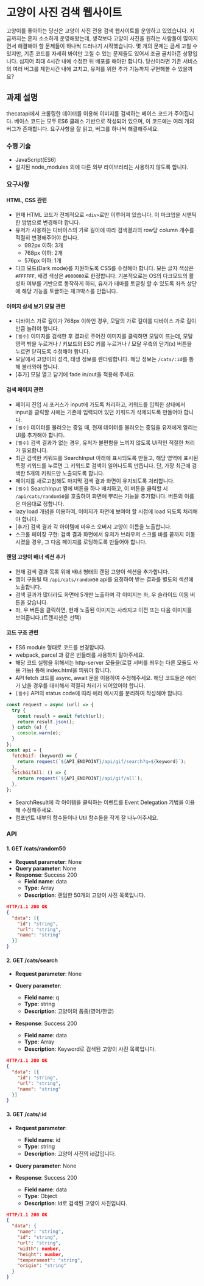 # 고양이 사진 검색 웹사이트

고양이를 좋아하는 당신은 고양이 사진 전용 검색 웹사이트를 운영하고 있었습니다. 지금까지는 혼자 소소하게 운영해왔는데, 생각보다 고양이 사진을 원하는 사람들이 많아지면서 해결해야 할 문제들이 하나씩 드러나기 시작했습니다. 몇 개의 문제는 금세 고칠 수 있지만, 기존 코드를 자세히 봐야만 고칠 수 있는 문제들도 있어서 조금 골치아픈 상황입니다. 심지어 최대 4시간 내에 수정한 뒤 배포를 해야만 합니다. 당신이라면 기존 서비스의 여러 버그를 제한시간 내에 고치고, 유저를 위한 추가 기능까지 구현해볼 수 있을까요?

## 과제 설명

thecatapi에서 크롤링한 데이터를 이용해 이미지를 검색하는 베이스 코드가 주어집니다. 베이스 코드는 모두 ES6 클래스 기반으로 작성되어 있으며, 이 코드에는 여러 개의 버그가 존재합니다. 요구사항을 잘 읽고, 버그를 하나씩 해결해주세요.

### 수행 기술

- JavaScript(ES6)
- 설치된 node_modules 외에 다른 외부 라이브러리는 사용하지 않도록 합니다.

### 요구사항

#### HTML, CSS 관련

- 현재 HTML 코드가 전체적으로 `<div>`로만 이루어져 있습니다. 이 마크업을 시맨틱한 방법으로 변경해야 합니다.
- 유저가 사용하는 디바이스의 가로 길이에 따라 검색결과의 row당 column 개수를 적절히 변경해주어야 합니다.
  - 992px 이하: 3개
  - 768px 이하: 2개
  - 576px 이하: 1개
- 다크 모드(Dark mode)를 지원하도록 CSS를 수정해야 합니다. 모든 글자 색상은 `#FFFFFF`, 배경 색상은 `#000000`로 한정합니다. 기본적으로는 OS의 다크모드의 활성화 여부를 기반으로 동작하게 하되, 유저가 테마를 토글링 할 수 있도록 좌측 상단에 해당 기능을 토글하는 체크박스를 만듭니다.

#### 이미지 상세 보기 모달 관련

- 디바이스 가로 길이가 768px 이하인 경우, 모달의 가로 길이를 디바이스 가로 길이만큼 늘려야 합니다.
- `[필수]` 이미지를 검색한 후 결과로 주어진 이미지를 클릭하면 모달이 뜨는데, 모달 영역 밖을 누르거나 / 키보드의 ESC 키를 누르거나 / 모달 우측의 닫기(x) 버튼을 누르면 닫히도록 수정해야 합니다.
- 모달에서 고양이의 성격, 태생 정보를 렌더링합니다. 해당 정보는 `/cats/:id`를 통해 불러와야 합니다.
- [추가] 모달 열고 닫기에 fade in/out을 적용해 주세요.

#### 검색 페이지 관련

- 페이지 진입 시 포커스가 input에 가도록 처리하고, 키워드를 입력한 상태에서 input을 클릭할 시에는 기존에 입력되어 있던 키워드가 삭제되도록 만들어야 합니다.
- `[필수]` 데이터를 불러오는 중일 때, 현재 데이터를 불러오는 중임을 유저에게 알리는 UI를 추가해야 합니다.
- `[필수]` 검색 결과가 없는 경우, 유저가 불편함을 느끼지 않도록 UI적인 적절한 처리가 필요합니다.
- 최근 검색한 키워드를 SearchInput 아래에 표시되도록 만들고, 해당 영역에 표시된 특정 키워드를 누르면 그 키워드로 검색이 일어나도록 만듭니다. 단, 가장 최근에 검색한 5개의 키워드만 노출되도록 합니다.
- 페이지를 새로고침해도 마지막 검색 결과 화면이 유지되도록 처리합니다.
- `[필수]` SearchInput 옆에 버튼을 하나 배치하고, 이 버튼을 클릭할 시 `/api/cats/random50`을 호출하여 화면에 뿌리는 기능을 추가합니다. 버튼의 이름은 마음대로 정합니다.
- lazy load 개념을 이용하여, 이미지가 화면에 보여야 할 시점에 load 되도록 처리해야 합니다.
- [추가] 검색 결과 각 아이템에 마우스 오버시 고양이 이름을 노출합니다.
- 스크롤 페이징 구현: 검색 결과 화면에서 유저가 브라우저 스크롤 바를 끝까지 이동시켰을 경우, 그 다음 페이지를 로딩하도록 만들어야 합니다.

#### 랜덤 고양이 배너 섹션 추가

- 현재 검색 결과 목록 위에 배너 형태의 랜덤 고양이 섹션을 추가합니다.
- 앱이 구동될 때 `/api/cats/random50` api를 요청하여 받는 결과를 별도의 섹션에 노출합니다.
- 검색 결과가 많더라도 화면에 5개만 노출하며 각 이미지는 좌, 우 슬라이드 이동 버튼을 갖습니다.
- 좌, 우 버튼을 클릭하면, 현재 노출된 이미지는 사라지고 이전 또는 다음 이미지를 보여줍니다.(트렌지션은 선택)

#### 코드 구조 관련

- ES6 module 형태로 코드를 변경합니다.
- webpack, parcel 과 같은 번들러를 사용하지 말아주세요.
- 해당 코드 실행을 위해서는 http-server 모듈을(로컬 서버를 띄우는 다른 모듈도 사용 가능) 통해 index.html을 띄워야 합니다.
- API fetch 코드를 async, await 문을 이용하여 수정해주세요. 해당 코드들은 에러가 났을 경우를 대비해서 적절히 처리가 되어있어야 합니다.
- `[필수]` API의 status code에 따라 에러 메시지를 분리하여 작성해야 합니다.

```javascript
const request = async (url) => {
  try {
    const result = await fetch(url);
    return result.json();
  } catch (e) {
    console.warn(e);
  }
};
const api = {
  fetchGif: (keyword) => {
    return request(`${API_ENDPOINT}/api/gif/search?q=${keyword}`);
  },
  fetchGifAll: () => {
    return request(`${API_ENDPOINT}/api/gif/all`);
  },
};
```

- SearchResult에 각 아이템을 클릭하는 이벤트를 Event Delegation 기법을 이용해 수정해주세요.
- 컴포넌트 내부의 함수들이나 Util 함수들을 작게 잘 나누어주세요.

### API

#### 1. GET /cats/random50

- **Request parameter**: None
- **Query parameter**: None
- **Response**: Success 200
  - **Field name**: data
  - **Type**: Array
  - **Description**: 랜덤한 50개의 고양이 사진 목록입니다.

```json
HTTP/1.1 200 OK
{
  "data": [{
    "id": "string",
    "url": "string",
    "name": "string"
  }]
}
```

#### 2. GET /cats/search

- **Request parameter**: None
- **Query parameter**:

  - **Field name**: q
  - **Type**: string
  - **Description**: 고양이의 품종(영어/한글)

- **Response**: Success 200
  - **Field name**: data
  - **Type**: Array
  - **Description**: Keyword로 검색된 고양이 사진 목록입니다.

```json
HTTP/1.1 200 OK
{
  "data": [{
    "id": "string",
    "url": "string",
    "name": "string"
  }]
}
```

#### 3. GET /cats/:id

- **Request parameter**:
  - **Field name**: id
  - **Type**: string
  - **Description**: 고양이 사진의 id값입니다.
- **Query parameter**: None

- **Response**: Success 200
  - **Field name**: data
  - **Type**: Object
  - **Description**: Id로 검색된 고양이 사진입니다.

```json
HTTP/1.1 200 OK
{
  "data": {
    "name": "string",
    "id": "string",
    "url": "string",
    "width": number,
    "height": number,
    "temperament": "string",
    "origin": "string"
  }
}
```
